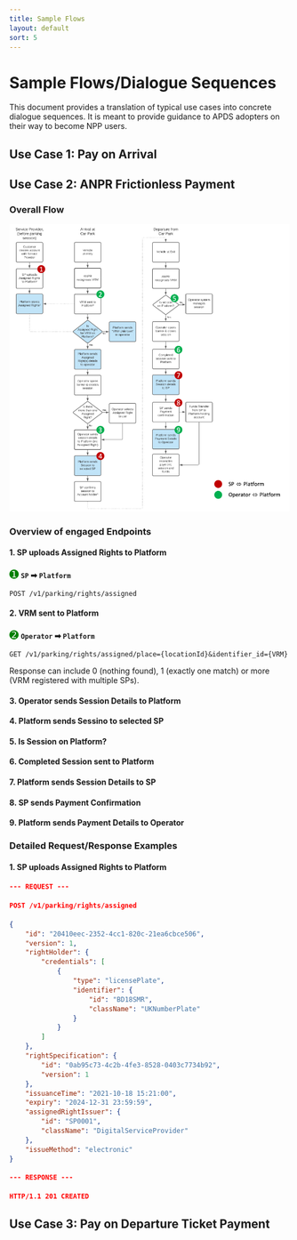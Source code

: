 ```yaml
---
title: Sample Flows
layout: default
sort: 5
---
```

# Sample Flows/Dialogue Sequences
This document provides a translation of typical use cases into concrete dialogue sequences. It is meant to provide guidance to APDS adopters on their way to become NPP users.

## Use Case 1: Pay on Arrival

## Use Case 2: ANPR Frictionless Payment
### Overall Flow
![Use Case 2 Flow](assets/images/usecases/usecase2flow.png)
### Overview of engaged Endpoints
#### 1. SP uploads Assigned Rights to Platform
<span style="color: green; font-size: 20px">&#x278A;</span> **`SP` &#x27A1; `Platform`**
```
POST /v1/parking/rights/assigned
```

#### 2. VRM sent to Platform
<span style="color: green; font-size: 20px">&#x278B;</span> **`Operator` &#x27A1; `Platform`**
```
GET /v1/parking/rights/assigned/place={locationId}&identifier_id={VRM}
```
Response can include 0 (nothing found), 1 (exactly one match) or more (VRM registered with multiple SPs).

#### 3. Operator sends Session Details to Platform
#### 4. Platform sends Sessino to selected SP
#### 5. Is Session on Platform?
#### 6. Completed Session sent to Platform
#### 7. Platform sends Session Details to SP
#### 8. SP sends Payment Confirmation
#### 9. Platform sends Payment Details to Operator

### Detailed Request/Response Examples
#### 1. SP uploads Assigned Rights to Platform
``` json
--- REQUEST ---

POST /v1/parking/rights/assigned

{
    "id": "20410eec-2352-4cc1-820c-21ea6cbce506",
    "version": 1,
    "rightHolder": {
        "credentials": [
            {
                "type": "licensePlate",
                "identifier": {
                    "id": "BD18SMR",
                    "className": "UKNumberPlate"
                }
            }
        ]
    },
    "rightSpecification": {
        "id": "0ab95c73-4c2b-4fe3-8528-0403c7734b92",
        "version": 1
    },
    "issuanceTime": "2021-10-18 15:21:00",
    "expiry": "2024-12-31 23:59:59",
    "assignedRightIssuer": {
        "id": "SP0001",
        "className": "DigitalServiceProvider"
    },
    "issueMethod": "electronic"
}

--- RESPONSE ---

HTTP/1.1 201 CREATED

```

## Use Case 3: Pay on Departure Ticket Payment

